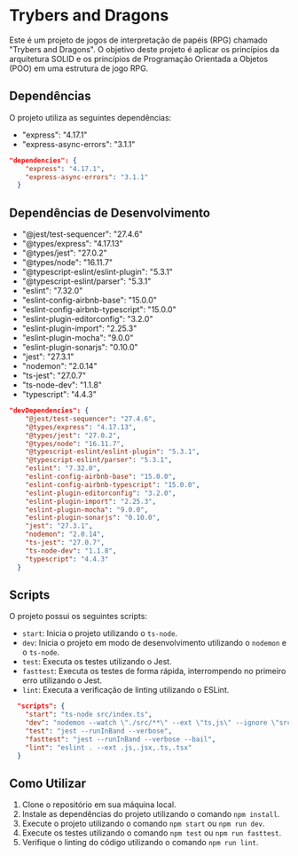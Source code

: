 # Trybers and Dragons

Este é um projeto de jogos de interpretação de papéis (RPG) chamado "Trybers and Dragons". O objetivo deste projeto é aplicar os princípios da arquitetura SOLID e os princípios de Programação Orientada a Objetos (POO) em uma estrutura de jogo RPG.

## Dependências

O projeto utiliza as seguintes dependências:

- "express": "4.17.1"
- "express-async-errors": "3.1.1"

```json
"dependencies": {
    "express": "4.17.1",
    "express-async-errors": "3.1.1"
  }
``` 

## Dependências de Desenvolvimento

- "@jest/test-sequencer": "27.4.6"
- "@types/express": "4.17.13"
- "@types/jest": "27.0.2"
- "@types/node": "16.11.7"
- "@typescript-eslint/eslint-plugin": "5.3.1"
- "@typescript-eslint/parser": "5.3.1"
- "eslint": "7.32.0"
- "eslint-config-airbnb-base": "15.0.0"
- "eslint-config-airbnb-typescript": "15.0.0"
- "eslint-plugin-editorconfig": "3.2.0"
- "eslint-plugin-import": "2.25.3"
- "eslint-plugin-mocha": "9.0.0"
- "eslint-plugin-sonarjs": "0.10.0"
- "jest": "27.3.1"
- "nodemon": "2.0.14"
- "ts-jest": "27.0.7"
- "ts-node-dev": "1.1.8"
- "typescript": "4.4.3"

```json
"devDependencies": {
    "@jest/test-sequencer": "27.4.6",
    "@types/express": "4.17.13",
    "@types/jest": "27.0.2",
    "@types/node": "16.11.7",
    "@typescript-eslint/eslint-plugin": "5.3.1",
    "@typescript-eslint/parser": "5.3.1",
    "eslint": "7.32.0",
    "eslint-config-airbnb-base": "15.0.0",
    "eslint-config-airbnb-typescript": "15.0.0",
    "eslint-plugin-editorconfig": "3.2.0",
    "eslint-plugin-import": "2.25.3",
    "eslint-plugin-mocha": "9.0.0",
    "eslint-plugin-sonarjs": "0.10.0",
    "jest": "27.3.1",
    "nodemon": "2.0.14",
    "ts-jest": "27.0.7",
    "ts-node-dev": "1.1.8",
    "typescript": "4.4.3"
  }
```

## Scripts

O projeto possui os seguintes scripts:

- `start`: Inicia o projeto utilizando o `ts-node`.
- `dev`: Inicia o projeto em modo de desenvolvimento utilizando o `nodemon` e o `ts-node`.
- `test`: Executa os testes utilizando o Jest.
- `fasttest`: Executa os testes de forma rápida, interrompendo no primeiro erro utilizando o Jest.
- `lint`: Executa a verificação de linting utilizando o ESLint.

```json
  "scripts": {
    "start": "ts-node src/index.ts",
    "dev": "nodemon --watch \"./src/**\" --ext \"ts,js\" --ignore \"src/**/*.spec.ts,src/**/*.json\" --exec \"ts-node src/index.ts\"",
    "test": "jest --runInBand --verbose",
    "fasttest": "jest --runInBand --verbose --bail",
    "lint": "eslint . --ext .js,.jsx,.ts,.tsx"
  }
```

## Como Utilizar

1. Clone o repositório em sua máquina local.
2. Instale as dependências do projeto utilizando o comando `npm install`.
3. Execute o projeto utilizando o comando `npm start` ou `npm run dev`.
4. Execute os testes utilizando o comando `npm test` ou `npm run fasttest`.
5. Verifique o linting do código utilizando o comando `npm run lint`.